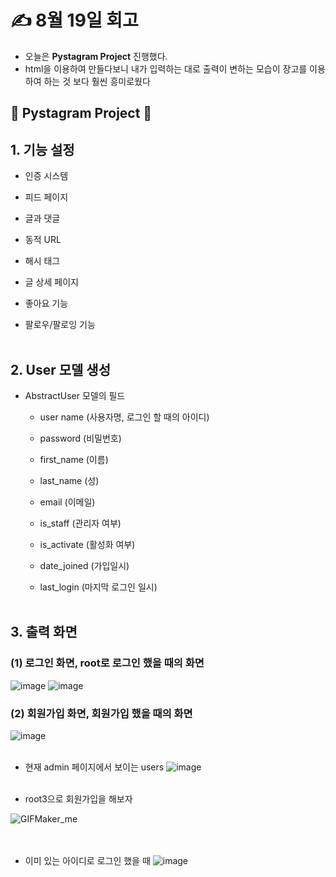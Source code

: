 # ✍️ 8월 19일 회고 
- 오늘은 **Pystagram Project** 진행했다.
- html을 이용하여 만들다보니 내가 입력하는 대로 출력이 변하는 모습이 장고를 이용하여 하는 것 보다 훨씬 흥미로웠다
  
## 💟 Pystagram Project 💟

## 1. 기능 설정

- 인증 시스템

- 피드 페이지
  
- 글과 댓글
  
- 동적 URL
  
- 해시 태그
  
- 글 상세 페이지
  
- 좋아요 기능
  
- 팔로우/팔로잉 기능
<br><br/>
## 2. User 모델 생성

- AbstractUser 모델의 필드

  - user name (사용자명, 로그인 할 때의 아이디)
    
  - password (비밀번호)
    
  - first_name (이름)
    
  - last_name (성)
    
  - email (이메일)
    
  - is_staff (관리자 여부)
    
  - is_activate (활성화 여부)
    
  - date_joined (가입일시)
    
  - last_login (마지막 로그인 일시)
<br><br/>
## 3. 출력 화면
### (1) 로그인 화면, root로 로그인 했을 때의 화면
![image](https://github.com/user-attachments/assets/897a84cc-b964-46b8-8b22-919b867eae83)
![image](https://github.com/user-attachments/assets/c2367387-ebe5-42db-9965-fea2f9170232)

### (2) 회원가입 화면, 회원가입 했을 때의 화면
![image](https://github.com/user-attachments/assets/ea3dd37c-2641-4e79-8dd6-133fef5ac26d)
<br><br/>

- 현재 admin 페이지에서 보이는 users
  ![image](https://github.com/user-attachments/assets/11ecb536-5467-4644-bfc0-8c85d1322712)
<br><br/>

- root3으로 회원가입을 해보자
  
![GIFMaker_me](https://github.com/user-attachments/assets/7f05a4e2-029b-41cb-b592-689f71a09e6c)  
<br><br/>

- 이미 있는 아이디로 로그인 했을 때
![image](https://github.com/user-attachments/assets/c4bbf171-e739-4f17-add5-ccdef8027aa3)
<br><br/>
  

